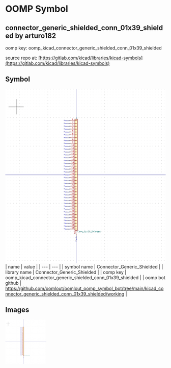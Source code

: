 # OOMP Symbol  
## connector_generic_shielded_conn_01x39_shielded  by arturo182  
  
oomp key: oomp_kicad_connector_generic_shielded_conn_01x39_shielded  
  
source repo at: [https://gitlab.com/kicad/libraries/kicad-symbols](https://gitlab.com/kicad/libraries/kicad-symbols)  
## Symbol  
  
[![working.png](working_600.png)](working.png)  
| name | value | 
| --- | --- | 
| symbol name | Connector_Generic_Shielded | 
| library name | Connector_Generic_Shielded | 
| oomp key | oomp_kicad_connector_generic_shielded_conn_01x39_shielded | 
| oomp bot github | https://github.com/oomlout/oomlout_oomp_symbol_bot/tree/main/kicad_connector_generic_shielded_conn_01x39_shielded/working | 
## Images  
  
[![working.png](working_140.png)](working.png)  
